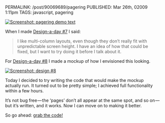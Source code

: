 PERMALINK: /post/90069689/pagering
PUBLISHED: Mar 26th, 02009 1:11pm
TAGS: javascript, pagering

[![Screenshot: pagering demo text][img]][fl]

 [fl]: http://www.flickr.com/photos/stilist/3387184785/
 [img]: http://farm4.static.flickr.com/3610/3387184785_3a4e0432a6.jpg

When I made [Design-a-day #7][dad7] I said:

> I like multi-column layouts, even though they don’t really fit with
> unpredictable screen height. I have an idea of how that could be fixed, but I
> want to try doing it before I talk about it.

For [Design-a-day #8][dad8] I made a mockup of how I envisioned this looking.

[![Screenshot: design #8][img8]][fl8]

 [dad7]: http://ratafia.info/post/87354004/design-a-day-7
 [dad8]: http://ratafia.info/post/87742390/design-a-day-8
 [fl8]: http://flickr.com/photos/stilist/3366135773/
 [img8]: http://farm4.static.flickr.com/3653/3366135773_8e6f4c2541.jpg

Today I decided to try writing the code that would make the mockup actually
run. It turned out to be pretty simple; I achieved full functionality within
a few hours.

It’s not bug free — the ‘pages’ don’t all appear at the same spot, and so
on — but it’s written, and it works. Now I can move on to making it better.

So go ahead: [grab the code!][pagit]

 [pagit]: http://github.com/stilist/pagering/
